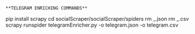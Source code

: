 ```

**TELEGRAM ENRICHING COMMANDS**
```

pip install scrapy
cd socialScraper/socialScraper/spiders
rm _.json
rm _.csv
scrapy runspider telegramEnricher.py -o telegram.json -o telegram.csv

```


```
